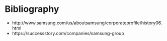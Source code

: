 # Bibliography
<ul>
<li>http://www.samsung.com/us/aboutsamsung/corporateprofile/history06.html</li>
<li>https://successstory.com/companies/samsung-group</li>
</ul>

